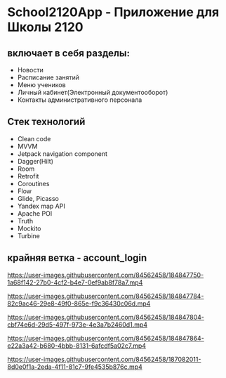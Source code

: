 # School2120App - Приложение для Школы 2120
## включает в себя разделы: 
+ Новости
+ Расписание занятий
+ Меню учеников
+ Личный кабинет(Электронный документооборот)
+ Контакты административного персонала

## Стек технологий
+ Clean code
+ MVVM
+ Jetpack navigation component
+ Dagger(Hilt)
+ Room
+ Retrofit
+ Coroutines
+ Flow
+ Glide, Picasso
+ Yandex map API
+ Apache POI
+ Truth
+ Mockito
+ Turbine

## крайняя ветка - account_login



https://user-images.githubusercontent.com/84562458/184847750-1a68f142-27b0-4cf2-b4e7-0ef9ab8f78a7.mp4



https://user-images.githubusercontent.com/84562458/184847784-82c9ac46-29e8-49f0-865e-f9c36430c06d.mp4



https://user-images.githubusercontent.com/84562458/184847804-cbf74e6d-29d5-497f-973e-4e3a7b2460d1.mp4



https://user-images.githubusercontent.com/84562458/184847864-e22a3a42-b680-4bbb-8131-6afcdf5a02c7.mp4




https://user-images.githubusercontent.com/84562458/187082011-8d0e0f1a-2eda-4f11-81c7-9fe4535b876c.mp4




